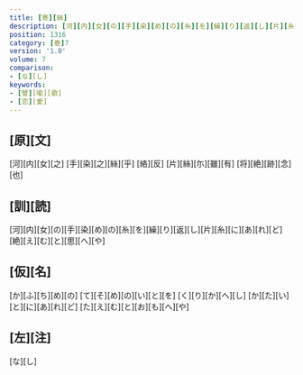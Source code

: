 ```yaml
---
title: [寄][絲]
description: [河][内][女][の][手][染][め][の][糸][を][繰][り][返][し][片][糸][に][あ][れ][ど][絶][え][む][と][思][へ][や]
position: 1316
category: [巻]7
version: '1.0'
volume: 7
comparison:
- [な][し]
keywords:
- [譬][喩][歌]
- [恋][愛]
---
```


## [原][文]

[河][内][女][之] [手][染][之][絲][乎] [絡][反] [片][絲][尓][雖][有] [将][絶][跡][念][也]

## [訓][読]

[河][内][女][の][手][染][め][の][糸][を][繰][り][返][し][片][糸][に][あ][れ][ど][絶][え][む][と][思][へ][や]

## [仮][名]

[か][ふ][ち][め][の] [て][そ][め][の][い][と][を] [く][り][か][へ][し] [か][た][い][と][に][あ][れ][ど] [た][え][む][と][お][も][へ][や]

## [左][注]

[な][し]
